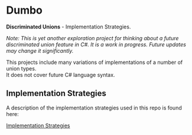 # Dumbo
**Discriminated Unions** - Implementation Strategies.


*Note: This is yet another exploration project for thinking about a future discriminated union feature in C#. 
It is a work in progress. Future updates may change it significantly.*


This projects include many variations of implementations of a number of union types.  
It does not cover future C# language syntax.


## Implementation Strategies

A description of the implementation strategies used in this repo is found here:

[Implementation Strategies](src/Dumbo/Strategies.md)


